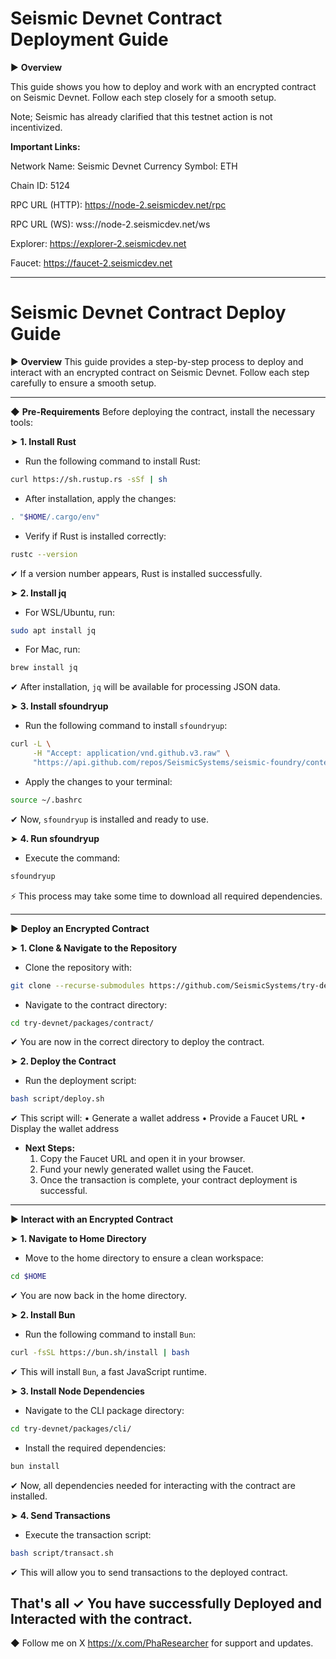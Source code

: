 # Seismic Devnet Contract Deployment Guide

▶ **Overview**

This guide shows you how to deploy and work with an encrypted contract on Seismic Devnet. Follow each step closely for a smooth setup.

Note; Seismic has already clarified that this testnet action is not incentivized.

**Important Links:**

Network Name: Seismic Devnet
Currency Symbol: ETH

Chain ID: 5124

RPC URL (HTTP): https://node-2.seismicdev.net/rpc

RPC URL (WS): wss://node-2.seismicdev.net/ws

Explorer: https://explorer-2.seismicdev.net

Faucet: https://faucet-2.seismicdev.net

---

# Seismic Devnet Contract Deploy Guide

▶ **Overview**
This guide provides a step-by-step process to deploy and interact with an encrypted contract on Seismic Devnet. Follow each step carefully to ensure a smooth setup.

---

◆ **Pre-Requirements**
Before deploying the contract, install the necessary tools:

➤ **1. Install Rust**
- Run the following command to install Rust:
```sh
curl https://sh.rustup.rs -sSf | sh
```
- After installation, apply the changes:
```sh
. "$HOME/.cargo/env"
```
- Verify if Rust is installed correctly:
```sh
rustc --version
```
  ✔ If a version number appears, Rust is installed successfully.

➤ **2. Install jq**
- For WSL/Ubuntu, run:
```sh
sudo apt install jq
```
- For Mac, run:
```sh
brew install jq
```
  ✔ After installation, `jq` will be available for processing JSON data.

➤ **3. Install sfoundryup**
- Run the following command to install `sfoundryup`:
```sh
curl -L \
     -H "Accept: application/vnd.github.v3.raw" \
     "https://api.github.com/repos/SeismicSystems/seismic-foundry/contents/sfoundryup/install?ref=seismic" | bash
```
- Apply the changes to your terminal:
```sh
source ~/.bashrc
```
  ✔ Now, `sfoundryup` is installed and ready to use.

➤ **4. Run sfoundryup**
- Execute the command:
```sh
sfoundryup
```
  ⚡ This process may take some time to download all required dependencies.

---

▶ **Deploy an Encrypted Contract**

➤ **1. Clone & Navigate to the Repository**
- Clone the repository with:
```sh
git clone --recurse-submodules https://github.com/SeismicSystems/try-devnet.git
```
- Navigate to the contract directory:
```sh
cd try-devnet/packages/contract/
```
  ✔ You are now in the correct directory to deploy the contract.

➤ **2. Deploy the Contract**
- Run the deployment script:
```sh
bash script/deploy.sh
```
  ✔ This script will:
  • Generate a wallet address
  • Provide a Faucet URL
  • Display the wallet address

- **Next Steps:**
  1. Copy the Faucet URL and open it in your browser.
  2. Fund your newly generated wallet using the Faucet.
  3. Once the transaction is complete, your contract deployment is successful.

---

▶ **Interact with an Encrypted Contract**

➤ **1. Navigate to Home Directory**
- Move to the home directory to ensure a clean workspace:
```sh
cd $HOME
```
  ✔ You are now back in the home directory.

➤ **2. Install Bun**
- Run the following command to install `Bun`:
```sh
curl -fsSL https://bun.sh/install | bash
```
  ✔ This will install `Bun`, a fast JavaScript runtime.

➤ **3. Install Node Dependencies**
- Navigate to the CLI package directory:
```sh
cd try-devnet/packages/cli/
```
- Install the required dependencies:
```sh
bun install
```
  ✔ Now, all dependencies needed for interacting with the contract are installed.

➤ **4. Send Transactions**
- Execute the transaction script:
```sh
bash script/transact.sh
```
  ✔ This will allow you to send transactions to the deployed contract.

That's all ✓ You have successfully Deployed and Interacted with the contract.
---

◆ Follow me on X https://x.com/PhaResearcher for support and updates.
